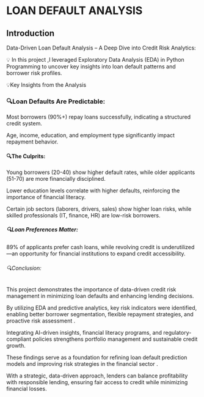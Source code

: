 # LOAN DEFAULT ANALYSIS 

## Introduction

Data-Driven Loan Default Analysis – A Deep Dive into Credit Risk Analytics:

💡 In this project ,I leveraged Exploratory Data Analysis (EDA) in Python Programming to uncover key insights into loan default patterns and borrower risk profiles.

💡Key Insights from the Analysis

### 🔍Loan Defaults Are Predictable:

Most borrowers (90%+) repay loans successfully, indicating a structured credit system.

Age, income, education, and employment type significantly impact repayment behavior.

#### 🔍The Culprits:

Young borrowers (20-40) show higher default rates, while older applicants (51-70) are more financially disciplined.

Lower education levels correlate with higher defaults, reinforcing the importance of financial literacy.

Certain job sectors (laborers, drivers, sales) show higher loan risks, while skilled professionals (IT, finance, HR) are low-risk borrowers.

##### 🔍Loan Preferences Matter:

89% of applicants prefer cash loans, while revolving credit is underutilized—an opportunity for financial institutions to expand credit accessibility.

###### 🔍Conclusion:

This project demonstrates the importance of data-driven credit risk management in minimizing loan defaults and enhancing lending decisions. 

By utilizing EDA and predictive analytics, key risk indicators were identified, enabling better borrower segmentation, flexible repayment strategies, and proactive risk assessment .

Integrating AI-driven insights, financial literacy programs, and regulatory-compliant policies strengthens portfolio management and sustainable credit growth. 

These findings serve as a foundation for refining loan default prediction models and improving risk strategies in the financial sector .

With a strategic, data-driven approach, lenders can balance profitability with responsible lending, ensuring fair access to credit while minimizing financial losses.

